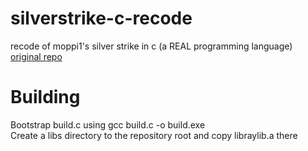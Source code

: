 # silverstrike-c-recode
recode of moppi1's silver strike in c (a REAL programming language)
[original repo](https://github.com/Moppi1/silverstrike)

# Building
Bootstrap build.c using gcc build.c -o build.exe \
Create a libs directory to the repository root and copy libraylib.a there
